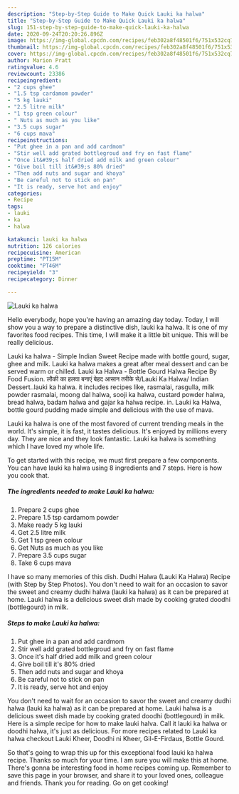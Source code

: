 ```yaml
---
description: "Step-by-Step Guide to Make Quick Lauki ka halwa"
title: "Step-by-Step Guide to Make Quick Lauki ka halwa"
slug: 151-step-by-step-guide-to-make-quick-lauki-ka-halwa
date: 2020-09-24T20:20:26.896Z
image: https://img-global.cpcdn.com/recipes/feb302a8f48501f6/751x532cq70/lauki-ka-halwa-recipe-main-photo.jpg
thumbnail: https://img-global.cpcdn.com/recipes/feb302a8f48501f6/751x532cq70/lauki-ka-halwa-recipe-main-photo.jpg
cover: https://img-global.cpcdn.com/recipes/feb302a8f48501f6/751x532cq70/lauki-ka-halwa-recipe-main-photo.jpg
author: Marion Pratt
ratingvalue: 4.6
reviewcount: 23386
recipeingredient:
- "2 cups ghee"
- "1.5 tsp cardamom powder"
- "5 kg lauki"
- "2.5 litre milk"
- "1 tsp green colour"
- " Nuts as much as you like"
- "3.5 cups sugar"
- "6 cups mava"
recipeinstructions:
- "Put ghee in a pan and add cardmom"
- "Stir well add grated bottlegroud and fry on fast flame"
- "Once it&#39;s half dried add milk and green colour"
- "Give boil till it&#39;s 80% dried"
- "Then add nuts and sugar and khoya"
- "Be careful not to stick on pan"
- "It is ready, serve hot and enjoy"
categories:
- Recipe
tags:
- lauki
- ka
- halwa

katakunci: lauki ka halwa 
nutrition: 126 calories
recipecuisine: American
preptime: "PT15M"
cooktime: "PT46M"
recipeyield: "3"
recipecategory: Dinner

---
```



![Lauki ka halwa](https://img-global.cpcdn.com/recipes/feb302a8f48501f6/751x532cq70/lauki-ka-halwa-recipe-main-photo.jpg)

Hello everybody, hope you're having an amazing day today. Today, I will show you a way to prepare a distinctive dish, lauki ka halwa. It is one of my favorites food recipes. This time, I will make it a little bit unique. This will be really delicious.

Lauki ka halwa - Simple Indian Sweet Recipe made with bottle gourd, sugar, ghee and milk. Lauki ka halwa makes a great after meal dessert and can be served warm or chilled. Lauki ka Halwa - Bottle Gourd Halwa Recipe By Food Fusion. लौकी का हलवा बनाएं बेहद आसान तरीके से/Lauki Ka Halwa/ Indian Dessert..lauki ka halwa. it includes recipes like, rasmalai, rasgulla, milk powder rasmalai, moong dal halwa, sooji ka halwa, custard powder halwa, bread halwa, badam halwa and gajar ka halwa recipe. in. Lauki ka Halwa, bottle gourd pudding made simple and delicious with the use of mava.

Lauki ka halwa is one of the most favored of current trending meals in the world. It's simple, it is fast, it tastes delicious. It's enjoyed by millions every day. They are nice and they look fantastic. Lauki ka halwa is something which I have loved my whole life.


To get started with this recipe, we must first prepare a few components. You can have lauki ka halwa using 8 ingredients and 7 steps. Here is how you cook that.

<!--inarticleads1-->

##### The ingredients needed to make Lauki ka halwa:

1. Prepare 2 cups ghee
1. Prepare 1.5 tsp cardamom powder
1. Make ready 5 kg lauki
1. Get 2.5 litre milk
1. Get 1 tsp green colour
1. Get  Nuts as much as you like
1. Prepare 3.5 cups sugar
1. Take 6 cups mava


I have so many memories of this dish. Dudhi Halwa (Lauki Ka Halwa) Recipe (with Step by Step Photos). You don&#39;t need to wait for an occasion to savor the sweet and creamy dudhi halwa (lauki ka halwa) as it can be prepared at home. Lauki halwa is a delicious sweet dish made by cooking grated doodhi (bottlegourd) in milk. 

<!--inarticleads2-->

##### Steps to make Lauki ka halwa:

1. Put ghee in a pan and add cardmom
1. Stir well add grated bottlegroud and fry on fast flame
1. Once it&#39;s half dried add milk and green colour
1. Give boil till it&#39;s 80% dried
1. Then add nuts and sugar and khoya
1. Be careful not to stick on pan
1. It is ready, serve hot and enjoy


You don&#39;t need to wait for an occasion to savor the sweet and creamy dudhi halwa (lauki ka halwa) as it can be prepared at home. Lauki halwa is a delicious sweet dish made by cooking grated doodhi (bottlegourd) in milk. Here is a simple recipe for how to make lauki halva. Call it lauki ka halwa or doodhi halwa, it&#39;s just as delicious. For more recipes related to Lauki ka halwa checkout Lauki Kheer, Doodhi ni Kheer, Gil-E-Firdaus, Bottle Gourd. 

So that's going to wrap this up for this exceptional food lauki ka halwa recipe. Thanks so much for your time. I am sure you will make this at home. There's gonna be interesting food in home recipes coming up. Remember to save this page in your browser, and share it to your loved ones, colleague and friends. Thank you for reading. Go on get cooking!

